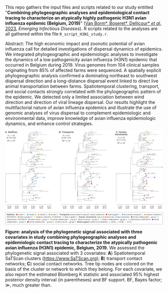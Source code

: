 This repo gathers the input files and scripts related to our study entitled "**Combining phylogeographic analyses and epidemiological contact tracing to characterize an atypically highly pathogenic H3N1 avian influenza epidemic (Belgium, 2019)**" ([Van Borm\*, Boseret\*, Dellicour\* *et al*. 2023](https://wwwnc.cdc.gov/eid/article/29/2/22-0765_article), *Emerging Infectious Diseases*). R scripts related to the analyses are all gathered within the file `R_script_H3N1_study.r`.

Abstract: The high economic impact and zoonotic potential of avian influenza call for detailed investigations of dispersal dynamics of epidemics. We integrated phylogeographic and epidemiologic analyses to investigate the dynamics of a low pathogenicity avian influenza (H3N1) epidemic that occurred in Belgium during 2019. Virus genomes from 104 clinical samples originating from 85% of affected farms were sequenced. A spatially explicit phylogeographic analysis confirmed a dominating northeast to southwest dispersal direction and a long-distance dispersal event linked to direct live animal transportation between farms. Spatiotemporal clustering, transport, and social contacts strongly correlated with the phylogeographic pattern of the epidemic. We detected only a limited association between wind direction and direction of viral lineage dispersal. Our results highlight the multifactorial nature of avian influenza epidemics and illustrate the use of genomic analyses of virus dispersal to complement epidemiologic and environmental data, improve knowledge of avian influenza epidemiologic dynamics, and enhance control strategies.

<img src="Scripts_&_data/Figure_2_240822.png" align="center" alt="" />

**Figure: analysis of the phylogenetic signal associated with three covariates in study combining phylogeographic analyses and epidemiologic contact tracing to characterize the atypically pathogenic avian influenza (H3N1) epidemic, Belgium, 2019.** We assessed the phylogenetic signal associated with 3 covariates: **A**) Spatiotemporal SaTScan clusters (https://www.SaTScan.org); **B**) transport contact networks; **C**) social contact networks. Tree tip nodes are colored on the basis of the cluster or network to which they belong. For each covariate, we also report the estimated Blomberg K statistic and associated 95% highest posterior density interval (in parentheses) and BF support. BF, Bayes factor; ≫, much greater than.
